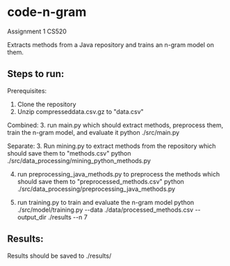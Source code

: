 # code-n-gram
Assignment 1 CS520

Extracts methods from a Java repository and trains an n-gram model on them.

## Steps to run:

Prerequisites:
1. Clone the repository
2. Unzip compresseddata.csv.gz to "data.csv"

Combined:
3. run main.py which should extract methods, preprocess them, train the n-gram model, and evaluate it
python ./src/main.py

Separate:
3. Run mining.py to extract methods from the repository which should save them to "methods.csv"
python ./src/data_processing/mining_python_methods.py

4. run preprocessing_java_methods.py to preprocess the methods which should save them to "preprocessed_methods.csv"
python ./src/data_processing/preprocessing_java_methods.py

5. run training.py to train and evaluate the n-gram model
python ./src/model/training.py --data ./data/processed_methods.csv --output_dir ./results --n 7


## Results:

Results should be saved to ./results/
